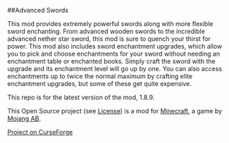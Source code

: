 ##Advanced Swords

This mod provides extremely powerful swords along with more flexible sword enchanting. From advanced wooden swords to the incredible advanced nether star sword, this mod is sure to quench your thirst for power.
This mod also includes sword enchantment upgrades, which allow you to pick and choose enchantments for your sword without needing an enchantment table or enchanted books. Simply craft the sword with the upgrade and its enchantment level will go up by one.
You can also access enchantments up to twice the normal maximum by crafting elite enchantment upgrades, but some of these get quite expensive.

This repo is for the latest version of the mod, 1.8.9.

This Open Source project (see [License](https://github.com/sblectric/AdvancedSwords/blob/master/license.md)) is a mod for [Minecraft](http://www.minecraft.net/), a game by [Mojang AB](http://mojang.com/).

[Project on CurseForge](http://minecraft.curseforge.com/projects/advanced-swords)
